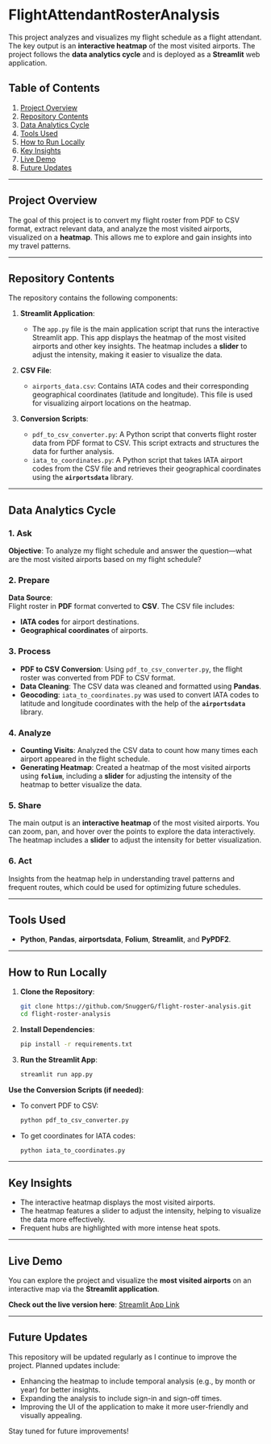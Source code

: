 # FlightAttendantRosterAnalysis

This project analyzes and visualizes my flight schedule as a flight attendant. The key output is an **interactive heatmap** of the most visited airports. The project follows the **data analytics cycle** and is deployed as a **Streamlit** web application.

## Table of Contents
1. [Project Overview](#project-overview)
2. [Repository Contents](#repository-contents)
3. [Data Analytics Cycle](#data-analytics-cycle)
4. [Tools Used](#tools-used)
5. [How to Run Locally](#how-to-run-locally)
6. [Key Insights](#key-insights)
7. [Live Demo](#live-demo)
8. [Future Updates](#future-updates)

---

## Project Overview
The goal of this project is to convert my flight roster from PDF to CSV format, extract relevant data, and analyze the most visited airports, visualized on a **heatmap**. This allows me to explore and gain insights into my travel patterns.

---

## Repository Contents

The repository contains the following components:

1. **Streamlit Application**:
   - The `app.py` file is the main application script that runs the interactive Streamlit app. This app displays the heatmap of the most visited airports and other key insights. The heatmap includes a **slider** to adjust the intensity, making it easier to visualize the data.

2. **CSV File**:
   - `airports_data.csv`: Contains IATA codes and their corresponding geographical coordinates (latitude and longitude). This file is used for visualizing airport locations on the heatmap.

3. **Conversion Scripts**:
   - `pdf_to_csv_converter.py`: A Python script that converts flight roster data from PDF format to CSV. This script extracts and structures the data for further analysis.
   - `iata_to_coordinates.py`: A Python script that takes IATA airport codes from the CSV file and retrieves their geographical coordinates using the **`airportsdata`** library.

---

## Data Analytics Cycle

### 1. Ask
**Objective**: To analyze my flight schedule and answer the question—what are the most visited airports based on my flight schedule?

### 2. Prepare
**Data Source**:  
Flight roster in **PDF** format converted to **CSV**. The CSV file includes:
- **IATA codes** for airport destinations.
- **Geographical coordinates** of airports.

### 3. Process
- **PDF to CSV Conversion**: Using `pdf_to_csv_converter.py`, the flight roster was converted from PDF to CSV format.
- **Data Cleaning**: The CSV data was cleaned and formatted using **Pandas**.
- **Geocoding**: `iata_to_coordinates.py` was used to convert IATA codes to latitude and longitude coordinates with the help of the **`airportsdata`** library.

### 4. Analyze
- **Counting Visits**: Analyzed the CSV data to count how many times each airport appeared in the flight schedule.
- **Generating Heatmap**: Created a heatmap of the most visited airports using **`folium`**, including a **slider** for adjusting the intensity of the heatmap to better visualize the data.

### 5. Share
The main output is an **interactive heatmap** of the most visited airports. You can zoom, pan, and hover over the points to explore the data interactively. The heatmap includes a **slider** to adjust the intensity for better visualization.

### 6. Act
Insights from the heatmap help in understanding travel patterns and frequent routes, which could be used for optimizing future schedules.

---

## Tools Used
- **Python**, **Pandas**, **airportsdata**, **Folium**, **Streamlit**, and **PyPDF2**.

---

## How to Run Locally

1. **Clone the Repository**:
   ```bash
   git clone https://github.com/SnuggerG/flight-roster-analysis.git
   cd flight-roster-analysis
2. **Install Dependencies**: 
    ```bash
    pip install -r requirements.txt

3. **Run the Streamlit App**:
   ```bash
   streamlit run app.py


**Use the Conversion Scripts (if needed)**:
- To convert PDF to CSV:
  ```bash
  python pdf_to_csv_converter.py

- To get coordinates for IATA codes:
  ```bash
  python iata_to_coordinates.py

---

## Key Insights

- The interactive heatmap displays the most visited airports.
- The heatmap features a slider to adjust the intensity, helping to visualize the data more effectively.
- Frequent hubs are highlighted with more intense heat spots.

---

## Live Demo

You can explore the project and visualize the **most visited airports** on an interactive map via the **Streamlit application**.

**Check out the live version here**: [Streamlit App Link](https://flightattendantrosteranalysis-jdeg9e8gxqgefjey8c7rvr.streamlit.app)

---

## Future Updates

This repository will be updated regularly as I continue to improve the project. Planned updates include:

- Enhancing the heatmap to include temporal analysis (e.g., by month or year) for better insights.
- Expanding the analysis to include sign-in and sign-off times.
- Improving the UI of the application to make it more user-friendly and visually appealing.

Stay tuned for future improvements!
